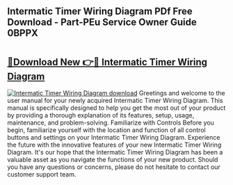 ## Intermatic Timer Wiring Diagram PDf Free Download - Part-PEu Service Owner Guide 0BPPX

# <h2><a href="http://dfs5ej.blite.top/?on=Intermatic+Timer+Wiring+Diagram">🔗Download New 👉🔴 Intermatic Timer Wiring Diagram</a></h2>

[![Intermatic Timer Wiring Diagram download](https://i.imgur.com/lujVjoI.png)](http://dfs5ej.blite.top/?on=Intermatic+Timer+Wiring+Diagram)
Greetings and welcome to the user manual for your newly acquired Intermatic Timer Wiring Diagram. This manual is specifically designed to help you get the most out of your product by providing a thorough explanation of its features, setup, usage, maintenance, and problem-solving. Familiarize with Controls Before you begin, familiarize yourself with the location and function of all control buttons and settings on your Intermatic Timer Wiring Diagram. Experience the future with the innovative features of your new Intermatic Timer Wiring Diagram. It's our hope that the Intermatic Timer Wiring Diagram has been a valuable asset as you navigate the functions of your new product. Should you have any questions or concerns, please do not hesitate to contact our customer support team.
